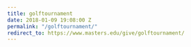 ```yaml
---
title: golftournament
date: 2018-01-09 19:08:00 Z
permalink: "/golftournament/"
redirect_to: https://www.masters.edu/give/golftournament/
---
```


